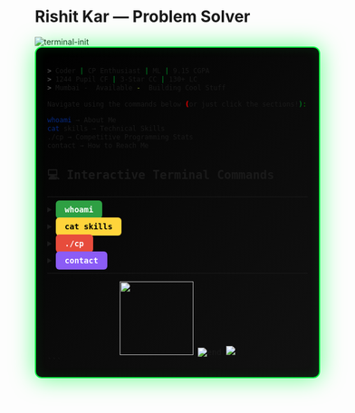 # Rishit Kar — Problem Solver

<img src="https://readme-typing-svg.herokuapp.com?font=JetBrains+Mono&weight=700&size=28&duration=1000&pause=500&color=00FF41&center=true&vCenter=true&width=500&lines=initializing+terminal...;loading+portfolio...;rishit%24;whoami;ready+for+commands!" alt="terminal-init" />

<div style="background: linear-gradient(135deg, #000000 0%, #0a0a0a 50%, #111111 100%); padding: 20px; border-radius: 12px; border: 2px solid #00ff41; font-family: 'JetBrains Mono', monospace; box-shadow: 0 0 40px rgba(0,255,65,0.6), inset 0 0 20px rgba(0,255,65,0.1); position: relative; overflow: hidden;">

<div style="position: absolute; top: 0; left: -100%; width: 100%; height: 2px; background: linear-gradient(90deg, transparent, #00ff41, transparent); animation: scan 2s linear infinite;"></div>

```bash
> Coder | CP Enthusiast | ML | 9.15 CGPA
> 1244 Pupil CF | 3-Star CC | 130+ LC
> Mumbai -  Available -  Building Cool Stuff
```

```bash
Navigate using the commands below (or just click the sections!):

whoami → About Me
cat skills → Technical Skills
./cp → Competitive Programming Stats
contact → How to Reach Me
```

## 💻 Interactive Terminal Commands


---

<a name="i"></a>
<details>
<summary><kbd style="background: #2ea043; color: white; padding: 8px 16px; border-radius: 6px; font-weight: bold;">whoami</kbd></summary>

<div style="background: linear-gradient(135deg, #001100, #002200); border: 2px solid #2ea043; border-radius: 10px; padding: 20px; margin: 15px 0;">

```python
# 👤 About Me - Developer Profile
class Developer:
    def __init__(self):
        self.name = "Rishit Kar"
        self.role = "🤖 ML Engineer & 🏆 CP Enthusiast"
        self.education = "DJ Sanghvi College"
        self.cgpa = 9.14
        self.location = "📍 Mumbai, India"
        self.status = "✅ Available for opportunities"
    
    def introduce(self):
        return f"Hi! I'm {self.name} 👋"

me = Developer()
print(me.introduce())
print("Building cool ML projects and solving coding problems!")
```

</div>
</details>

<a name="cat"></a>
<details>
<summary><kbd style="background: #ffd43b; color: black; padding: 8px 16px; border-radius: 6px; font-weight: bold;">cat skills</kbd></summary>

<div style="background: linear-gradient(135deg, #1a1a00, #2d2d00); border: 2px solid #ffd43b; border-radius: 10px; padding: 20px; margin: 15px 0;">

```java
// 💻 Technical Skills Dashboard
import java.util.*;

public class SkillMatrix {
    public static void main(String[] args) {
        // Programming Languages
        Map<String, String> programming = new HashMap<>();
        programming.put("Python", "████████████████████░ 95%");
        programming.put("Java", "████████████████░░░░░ 80%");
        programming.put("C", "██████████████░░░░░░░ 70%");
        
        // Technologies
        Map<String, String> technologies = new HashMap<>();
        technologies.put("ML Stack", "████████████████████░ 90%");
        technologies.put("Problem Solving", "████████████████████░ 90%");
               
        
    }
}
```

</div>
</details>

<a name="cp"></a>
<details>
<summary><kbd style="background: #e74c3c; color: white; padding: 8px 16px; border-radius: 6px; font-weight: bold;">./cp</kbd></summary>

<div style="background: linear-gradient(135deg, #220000, #330000); border: 2px solid #e74c3c; border-radius: 10px; padding: 20px; margin: 15px 0;">

```cpp
public class CompetitiveStats {
    public static void main(String[] args) {
        // 🏆 Competitive Programming Statistics
        String[] platforms = {"Codeforces", "CodeChef", "LeetCode"};
        int[] scores = {1244, 1606, 130};
        String[] titles = {"Pupil", "3-Star", "Problems Solved"};

        System.out.println("🏆 COMPETITIVE PROGRAMMING STATS:");
        System.out.println("=================================");

        for (int i = 0; i < platforms.length; i++) {
            System.out.println("🤖 " + platforms[i] + ": " + scores[i] + " (" + titles[i] + ")");
        }

        System.out.println("\n📊 Total Problems Solved: 300+");
        System.out.println("🎪 Achievement: CodeUncode Organizer");

        // Platform Links
        System.out.println("\n🔗 Profile Links:");
        System.out.println("CF: codeforces.com/profile/emailrishitkar");
        System.out.println("CC: codechef.com/users/rkstriker");
        System.out.println("LC: leetcode.com/u/Rkstriker");
    }
}
```

</div>
</details>

<a name="contact"></a>
<details>
<summary><kbd style="background: #8b5cf6; color: white; padding: 8px 16px; border-radius: 6px; font-weight: bold;">contact</kbd></summary>

<div style="background: linear-gradient(135deg, #1a0033, #2d0066); border: 2px solid #8b5cf6; border-radius: 10px; padding: 20px; margin: 15px 0;">

```json
{
  "contact_info": {
    "email": "emailrishitkar@gmail.com",
    "linkedin": "linkedin.com/in/rishit-kar-786495286/",
    "github": "github.com/Rklearns",
    "location": "Mumbai, India"
  },
  "availability": {
    "status": "🟢 Online & Available",
    "interested_in": [
      "🤝 ML collaborations",
      "🏆 CP discussions",
      "🚀 Cool projects",
      "💼 Opportunities"
    ],
    "response_time": "⚡ Usually within 24 hours"
  },
  "competitive_profiles": {
    "codeforces": "codeforces.com/profile/emailrishitkar",
    "codechef": "codechef.com/users/rkstriker",
    "leetcode": "leetcode.com/u/Rkstriker"
  }
}
```

</div>
</details>

---

<div align="center">

<img src="https://github-readme-stats.vercel.app/api?username=Rklearns&show_icons=true&theme=dark&hide_border=true&bg_color=000&title_color=00ff41&text_color=fff&icon_color=00ff41" height="130" />

<img src="https://readme-typing-svg.herokuapp.com?font=JetBrains+Mono&size=16&duration=1500&pause=2000&color=00FF41&center=true&vCenter=true&width=400&lines=session+complete;thanks+for+visiting;ready+to+collaborate!" alt="end" />

<img src="https://komarev.com/ghpvc/?username=Rklearns&color=00ff41&style=flat" />

</div>
```


